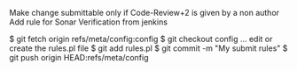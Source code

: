 Make change submittable only if Code-Review+2 is given by a non author
Add rule for Sonar Verification from jenkins

  $ git fetch origin refs/meta/config:config
  $ git checkout config
  ... edit or create the rules.pl file
  $ git add rules.pl
  $ git commit -m "My submit rules"
  $ git push origin HEAD:refs/meta/config
